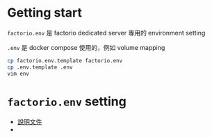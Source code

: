 # Getting start

`factorio.env` 是 factorio dedicated server 專用的 environment setting

`.env` 是 docker compose 使用的，例如 volume mapping

```bash
cp factorio.env.template factorio.env
cp .env.template .env
vim env
```


# `factorio.env` setting
- [說明文件](https://github.com/factoriotools/factorio-docker/tree/master?tab=readme-ov-file#environment-variables)
- 